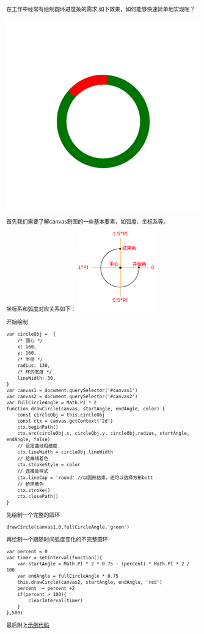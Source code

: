 
在工作中经常有绘制圆环进度条的需求,如下效果，如何能够快速简单地实现呢？

![demo](./percent.gif)

首先我们需要了解canvas制图的一些基本要素，如弧度、坐标系等。


坐标系和弧度对应关系如下：
![demo](./arc.gif)

开始绘制
```
var circleObj =  {
    /* 圆心 */
    x: 160,
    y: 160,
    /* 半径 */
    radius: 130,
    /* 环的宽度 */
    lineWidth: 30,
}
var canvas1 = document.querySelector('#canvas1')
var canvas2 = document.querySelector('#canvas2')
var fullCircleAngle = Math.PI * 2 
function drawCircle(canvas, startAngle, endAngle, color) {
    const circleObj = this.circleObj
    const ctx = canvas.getContext('2d')
    ctx.beginPath()
    ctx.arc(circleObj.x, circleObj.y, circleObj.radius, startAngle, endAngle, false)
    // 设定曲线粗细度
    ctx.lineWidth = circleObj.lineWidth
    // 给曲线着色
    ctx.strokeStyle = color
    // 连接处样式
    ctx.lineCap = 'round' //以圆形结束，还可以选择方形butt
    // 给环着色
    ctx.stroke()
    ctx.closePath()
}
```

先绘制一个完整的圆环
```
drawCircle(canvas1,0,fullCircleAngle,'green')
```
再绘制一个跟随时间弧度变化的不完整圆环
```
var percent = 0
var timer = setInterval(function(){
    var startAngle = Math.PI * 2 * 0.75 - (percent) * Math.PI * 2 / 100
    var endAngle = fullCircleAngle * 0.75
    this.drawCircle(canvas2, startAngle, endAngle, 'red')
    percent  = percent +2
    if(percent > 100){
        clearInterval(timer)
    }
},500)
```
最后附上[示例代码](https://github.com/liqiuhui/blog/blob/master/percent/index.html)